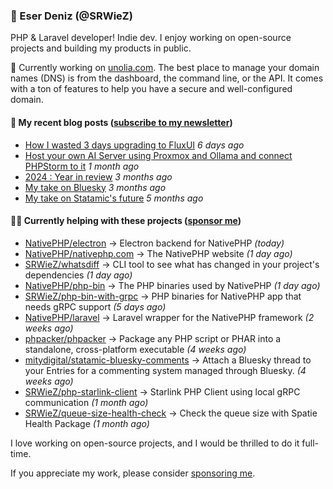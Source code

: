 
### 👋 Eser Deniz (@SRWieZ)

PHP & Laravel developer! Indie dev. I enjoy working on open-source projects and building my products in public.

🚀 Currently working on [unolia.com](https://unolia.com/?utm_source=github&utm_medium=readme&utm_campaign=readme-srwiez). The best place to manage your domain names (DNS) is from the dashboard, the command line, or the API. It comes with a ton of features to help you have a secure and well-configured domain.

#### 📝 My recent blog posts ([subscribe to my newsletter](https://srwiez.com/?utm_source=github&utm_medium=readme&utm_campaign=readme-srwiez))

- [How I wasted 3 days upgrading to FluxUI](https://srwiez.com/posts/how-i-wasted-3-days-upgrading-to-fluxui?utm_source=github&utm_medium=readme&utm_campaign=readme-srwiez) _6 days ago_
- [Host your own AI Server using Proxmox and Ollama and connect PHPStorm to it](https://srwiez.com/posts/host-your-own-ai-server-using-proxmox-and-ollama-and-connect-phpstorm-to-it?utm_source=github&utm_medium=readme&utm_campaign=readme-srwiez) _1 month ago_
- [2024 : Year in review](https://srwiez.com/posts/2024-year-in-review?utm_source=github&utm_medium=readme&utm_campaign=readme-srwiez) _3 months ago_
- [My take on Bluesky](https://srwiez.com/posts/my-take-on-bluesky?utm_source=github&utm_medium=readme&utm_campaign=readme-srwiez) _3 months ago_
- [My take on Statamic&#39;s future](https://srwiez.com/posts/my-take-on-statamic-future?utm_source=github&utm_medium=readme&utm_campaign=readme-srwiez) _5 months ago_

#### 👨‍🔧 Currently helping with these projects ([sponsor me](https://github.com/sponsors/SRWieZ))

- [NativePHP/electron](https://github.com/NativePHP/electron) → Electron backend for NativePHP _(today)_
- [NativePHP/nativephp.com](https://github.com/NativePHP/nativephp.com) → The NativePHP website _(1 day ago)_
- [SRWieZ/whatsdiff](https://github.com/SRWieZ/whatsdiff) → CLI tool to see what has changed in your project&#39;s dependencies _(1 day ago)_
- [NativePHP/php-bin](https://github.com/NativePHP/php-bin) → The PHP binaries used by NativePHP _(1 day ago)_
- [SRWieZ/php-bin-with-grpc](https://github.com/SRWieZ/php-bin-with-grpc) → PHP binaries for NativePHP app that needs gRPC support _(5 days ago)_
- [NativePHP/laravel](https://github.com/NativePHP/laravel) → Laravel wrapper for the NativePHP framework _(2 weeks ago)_
- [phpacker/phpacker](https://github.com/phpacker/phpacker) → Package any PHP script or PHAR into a standalone, cross-platform executable _(4 weeks ago)_
- [mitydigital/statamic-bluesky-comments](https://github.com/mitydigital/statamic-bluesky-comments) → Attach a Bluesky thread to your Entries for a commenting system managed through Bluesky. _(4 weeks ago)_
- [SRWieZ/php-starlink-client](https://github.com/SRWieZ/php-starlink-client) → Starlink PHP Client using local gRPC communication _(1 month ago)_
- [SRWieZ/queue-size-health-check](https://github.com/SRWieZ/queue-size-health-check) → Check the queue size with Spatie Health Package _(1 month ago)_

I love working on open-source projects, and I would be thrilled to do it full-time.

If you appreciate my work, please consider [sponsoring me](https://github.com/sponsors/SRWieZ).
